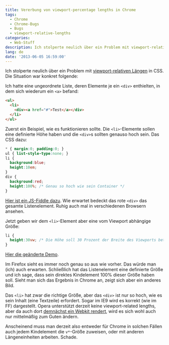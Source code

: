 ```yaml
---
title: Vererbung von viewport-percentage lengths in Chrome
tags:
  - Chrome
  - Chrome-Bugs
  - Bugs
  - viewport-relative-lengths
categories:
  - Web-Stuff
description: Ich stolperte neulich über ein Problem mit viewport-relativen Längen in CSS.
lang: de
date: '2013-06-05 16:59:00'
---
```


Ich stolperte neulich über ein Problem mit [viewport-relativen Längen](http://www.w3.org/TR/css3-values/#viewport-relative-lengths) in CSS. Die Situation war konkret folgende:

Ich hatte eine ungeordnete Liste, deren Elemente je ein `<div>` enthielten, in dem sich wiederum ein `<a>` befand:

```html
<ul>
  <li>
    <div><a href="#">Test</a></div>
  </li>
</ul>
```

Zuerst ein Beispiel, wie es funktionieren sollte. Die `<li>`-Elemente sollen eine definierte Höhe haben und die `<div>`s sollten genauso hoch sein. Das CSS dazu:

```css
* { margin:0; padding:0; }
ul { list-style-type:none; }
li {
  background:blue;
  height:10em; 
}
div {
  background:red;
  height:100%; /* Genau so hoch wie sein Container */
}
```

[Hier ist ein JS-Fiddle dazu](http://jsfiddle.net/PgTZ2/2/). Wie erwartet bedeckt das rote `<div>` das gesamte Listenelement. Ruhig auch mal in verschiedenen Browsern ansehen.

Jetzt geben wir dem `<li>`-Element aber eine vom Viewport abhängige Größe:

```css
li {
  height:30vw; /* Die Höhe soll 30 Prozent der Breite des Viewports betragen */
}
```

[Hier die geänderte Demo](http://jsfiddle.net/PgTZ2/3/).

Im Firefox sieht es immer noch genau so aus wie vorher. Das würde man (ich) auch erwarten. Schließlich hat das Listenelement eine definierte Größe und ich sage, dass sein direktes Kindelement 100% dieser Größe haben soll. Sieht man sich das Ergebnis in Chrome an, zeigt sich aber ein anderes Bild.

Das `<li>` hat zwar die richtige Größe, aber das `<div>` ist nur so hoch, wie es sein Inhalt (eine Textzeile) erfordert. Sogar im IE9 wird es korrekt (wie im FF) dargestellt. Opera unterstützt derzeit keine viewport-related lengths, aber da auch dort [demnächst ein Webkit rendert](http://business.opera.com/press/releases/general/opera-gears-up-at-300-million-users), wird es sich wohl auch nur mittelmäßig zum Guten ändern.

Anscheinend muss man derzeit also entweder für Chrome in solchen Fällen auch jedem Kindelement die `v*`-Größe zuweisen, oder mit anderen Längeneinheiten arbeiten. Schade.
